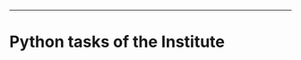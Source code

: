 - - -
# Python tasks of the Institute
`                                                                                                                                     `
